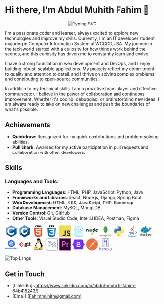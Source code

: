 # Hi there, I'm Abdul Muhith Fahim 👋

<p align="center">
  <img src="https://readme-typing-svg.herokuapp.com?color=%2336BCF7&lines=I'm+Abdul+Muhith+Fahim,+an+IT+developer+student+passionate+about+coding+and+learning" alt="Typing SVG" />
</p>



I'm a passionate coder and learner, always excited to explore new technologies and improve my skills. Currently, I'm an IT developer student majoring in Computer Information System at WCCCD,USA. My journey in the tech world started with a curiosity for how things work behind the scenes, and this curiosity has driven me to constantly learn and evolve.

I have a strong foundation in web development and DevOps, and I enjoy building robust, scalable applications. My projects reflect my commitment to quality and attention to detail, and I thrive on solving complex problems and contributing to open-source communities.

In addition to my technical skills, I am a proactive team player and effective communicator. I believe in the power of collaboration and continuous improvement. Whether it's coding, debugging, or brainstorming new ideas, I am always ready to take on new challenges and push the boundaries of what's possible.

## Achievements
- **Quickdraw**: Recognized for my quick contributions and problem-solving abilities.
- **Pull Shark**: Awarded for my active participation in pull requests and collaboration with other developers.
## Skills
### Languages and Tools:
- **Programming Languages**: HTML, PHP, JavaScript, Python, Java
- **Frameworks and Libraries**: React, Node.js, Django, Spring Boot
- **Web Development**: HTML, CSS, JavaScript, PHP, Bootstrap
- **Database Management**: MySQL, MongoDB, 
- **Version Control**: Git, GitHub
- **Other Tools**: Visual Studio Code, IntelliJ IDEA, Postman, Figma
<p align="left">
  <img src="https://raw.githubusercontent.com/devicons/devicon/master/icons/c/c-original.svg" alt="C" width="40" height="40"/>
  <img src="https://raw.githubusercontent.com/devicons/devicon/master/icons/cplusplus/cplusplus-original.svg" alt="C++" width="40" height="40"/>
  <img src="https://raw.githubusercontent.com/devicons/devicon/master/icons/html5/html5-original-wordmark.svg" alt="HTML" width="40" height="40"/>
  <img src="https://raw.githubusercontent.com/devicons/devicon/master/icons/css3/css3-original-wordmark.svg" alt="CSS" width="40" height="40"/>
  <img src="https://raw.githubusercontent.com/devicons/devicon/master/icons/javascript/javascript-original.svg" alt="JavaScript" width="40" height="40"/>
  <img src="https://raw.githubusercontent.com/devicons/devicon/master/icons/react/react-original-wordmark.svg" alt="React" width="40" height="40"/>
  <img src="https://raw.githubusercontent.com/devicons/devicon/master/icons/nodejs/nodejs-original-wordmark.svg" alt="Node.js" width="40" height="40"/>
  <img src="https://raw.githubusercontent.com/devicons/devicon/master/icons/mongodb/mongodb-original-wordmark.svg" alt="MongoDB" width="40" height="40"/>
  <img src="https://raw.githubusercontent.com/devicons/devicon/master/icons/python/python-original.svg" alt="Python" width="40" height="40"/>
  <img src="https://raw.githubusercontent.com/devicons/devicon/master/icons/java/java-original.svg" alt="Java" width="40" height="40"/>
  <img src="https://raw.githubusercontent.com/devicons/devicon/master/icons/docker/docker-original-wordmark.svg" alt="Docker" width="40" height="40"/>
  <img src="https://raw.githubusercontent.com/devicons/devicon/master/icons/kubernetes/kubernetes-plain-wordmark.svg" alt="Kubernetes" width="40" height="40"/>
  <img src="https://raw.githubusercontent.com/devicons/devicon/master/icons/git/git-original-wordmark.svg" alt="Git" width="40" height="40"/>
  <img src="https://raw.githubusercontent.com/devicons/devicon/master/icons/linux/linux-original.svg" alt="Linux" width="40" height="40"/>
  <img src="https://raw.githubusercontent.com/devicons/devicon/master/icons/photoshop/photoshop-line.svg" alt="Photoshop" width="40" height="40"/>
  <img src="https://raw.githubusercontent.com/devicons/devicon/master/icons/premierepro/premierepro-original.svg" alt="Premiere Pro" width="40" height="40"/>
  <img src="https://raw.githubusercontent.com/devicons/devicon/master/icons/bootstrap/bootstrap-plain.svg" alt="Bootstrap" width="40" height="40"/>
  <img src="https://raw.githubusercontent.com/devicons/devicon/master/icons/postman/postman-original.svg" alt="Postman" width="40" height="40"/>
  <img src="https://raw.githubusercontent.com/devicons/devicon/master/icons/heroku/heroku-original-wordmark.svg" alt="Heroku" width="40" height="40"/>
</p>





![Top Langs](https://github-readme-stats.vercel.app/api/top-langs/?username=Muhithfahim&layout=compact)


## Get in Touch
- [LinkedIn]~https://www.linkedin.com/in/abdul-muhith-fahim-64b415243/)
- [Email] (Fahimmuhith@gmail.com)
